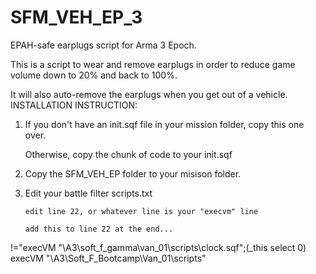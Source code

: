 # SFM_VEH_EP_3
EPAH-safe earplugs script for Arma 3 Epoch.

This is a script to wear and remove earplugs in order to reduce game
volume down to 20% and back to 100%.

It will also auto-remove the earplugs when you get out of a vehicle.
INSTALLATION INSTRUCTION:

1.  If you don't have an init.sqf file in your mission folder, copy this one over.

	  Otherwise, copy the chunk of code to your init.sqf

2.  Copy the SFM_VEH_EP folder to your misison folder.

3.	Edit your battle filter scripts.txt

		edit line 22, or whatever line is your "execvm" line

		add this to line 22 at the end...

!="execVM "\A3\soft_f_gamma\van_01\scripts\clock.sqf";(_this select 0) execVM "\A3\Soft_F_Bootcamp\Van_01\scripts\"
